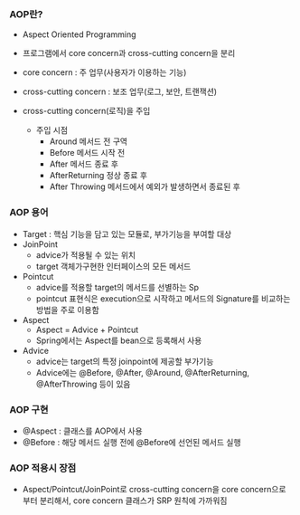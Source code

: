 ### AOP란?
- Aspect Oriented Programming
- 프로그램에서 core concern과 cross-cutting concern을 분리
- core concern : 주 업무(사용자가 이용하는 기능)
- cross-cutting concern : 보조 업무(로그, 보안, 트랜잭션)

- cross-cutting concern(로직)을 주입
  + 주입 시점
    * Around 메서드 전 구역
    * Before 메서드 시작 전
    * After 메서드 종료 후 
    * AfterReturning 정상 종료 후 
    * After Throwing 메서드에서 예외가 발생하면서 종료된 후
   
### AOP 용어
- Target : 핵심 기능을 담고 있는 모듈로, 부가기능을 부여할 대상
- JoinPoint
  + advice가 적용될 수 있는 위치
  + target 객체가구현한 인터페이스의 모든 메서드
- Pointcut
  + advice를 적용할 target의 메서드를 선별하는 Sp 
  + pointcut 표현식은 execution으로 시작하고 메서드의 Signature를 비교하는 방법을 주로 이용함
- Aspect
  + Aspect = Advice + Pointcut
  + Spring에서는 Aspect를 bean으로 등록해서 사용
- Advice 
  + advice는 target의 특정 joinpoint에 제공할 부가기능
  + Advice에는 @Before, @After, @Around, @AfterReturning, @AfterThrowing 등이 있음
   
   
### AOP 구현
- @Aspect : 클래스를 AOP에서 사용
- @Before : 해당 메서드 실행 전에 @Before에 선언된 메서드 실행

### AOP 적용시 장점
- Aspect/Pointcut/JoinPoint로 cross-cutting concern을 core concern으로 부터 분리해서, core concern 클래스가 SRP 원칙에 가까워짐
